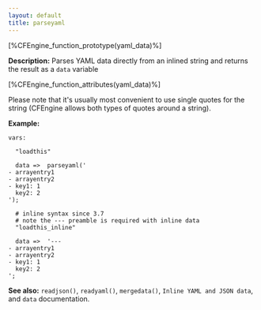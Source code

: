 ```yaml
---
layout: default
title: parseyaml
---
```


[%CFEngine_function_prototype(yaml_data)%]

**Description:** Parses YAML data directly from an inlined string and
returns the result as a `data` variable

[%CFEngine_function_attributes(yaml_data)%]

Please note that it's usually most convenient to use single quotes for
the string (CFEngine allows both types of quotes around a string).

**Example:**

```cf3
vars:

  "loadthis"

  data =>  parseyaml('
- arrayentry1
- arrayentry2
- key1: 1
  key2: 2
');

  # inline syntax since 3.7
  # note the --- preamble is required with inline data
  "loadthis_inline"

  data =>  '---
- arrayentry1
- arrayentry2
- key1: 1
  key2: 2
';
```

**See also:** `readjson()`, `readyaml()`, `mergedata()`, `Inline YAML and JSON data`, and `data` documentation.
